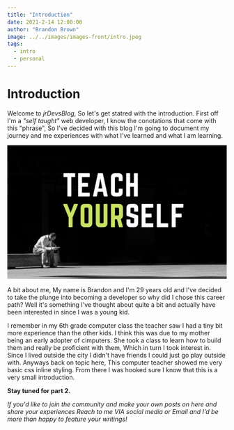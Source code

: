 ```yaml
---
title: "Introduction"
date: 2021-2-14 12:00:00
author: "Brandon Brown"
image: ../../images/images-front/intro.jpeg
tags:
  - intro
  - personal
---
```


# Introduction

Welcome to *jrDevsBlog*, So let's get statred with the introduction. First off I'm a *"self taught"* web developer, I know the conotations that come with this "phrase", So I've decided with this blog I'm going to document my journey and me experiences with what I've learned and what I am learning.

![man sitting alone, words teach yourself](../../images/images-md/teachyourself.png "Teach youself.")

A bit about me, My name is Brandon and I'm 29 years old and I've decided to take the plunge into becoming a developer so why did I chose this career path? Well it's something I've thought about quite a bit and actually have been interested in since I was a young kid. 

I remember in my 6th grade computer class the teacher saw I had a tiny bit more experience than the other kids. I think this was due to my mother being an early adopter of cimputers. She took a class to learn how to build them and really be proficient with them, Which in turn I took interest in. Since I lived outside the city I didn't have friends I could just go play outside with. Anyways back on topic here, This computer teacher showed me very basic css inline styling. From there I was hooked sure I know that this is a very small introduction.

**Stay tuned for part 2.**

*If you'd like to join the community and make your own posts on here and share your experiences Reach to me VIA social media or Email and I'd be more than happy to feature your writings!*